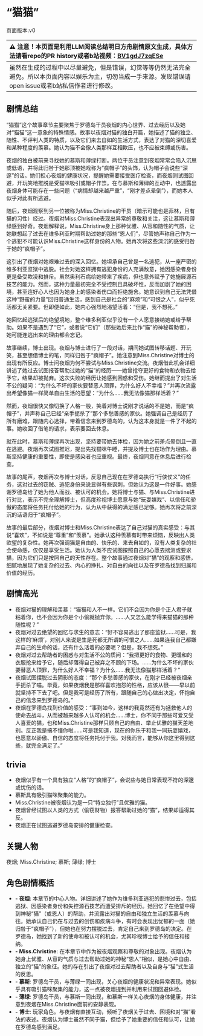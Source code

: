 # “猫猫”
页面版本:v0
 

| :warning: 注意！本页面是利用LLM阅读总结明日方舟剧情原文生成，具体方法请看repo的PR history或者b站视频：[BV1gdJ7zqESe](https://www.bilibili.com/video/BV1gdJ7zqESe/)         |
|:----------------------------|
| 虽然在生成的过程中以尽量避免，但是错误，幻觉等等仍然无法完全避免。所以本页面内容以娱乐为主，切勿当成一手来源。发现错误请open issue或者b站私信作者进行修改。|



## 剧情总结
“猫猫”这个故事章节主要聚焦于罗德岛干员夜烟的内心世界、过去经历以及她对“猫猫”这一意象的特殊情感。故事以夜烟对猫的独白开篇，她描述了猫的独立、随性、不评判人类的特质，以及它们来去自如的生活方式，表达了对猫的深切喜爱和某种程度的羡慕。她认为猫不会像人类那样互相欺压，也不应被束缚或伤害。

夜烟的独白被前来寻找她的慕斯和薄绿打断。两位干员注意到夜烟常常会陷入沉思或低语，并将此归咎于她那顶被她戏称为“疯帽子”的头饰，认为帽子会说些“深邃”的话。她们担心夜烟的健康状况，提醒她需要接受医疗检查，而夜烟则试图回避，开玩笑地推脱是受猫咪吸引或帽子作祟。在与慕斯和薄绿的互动中，也透露出夜烟身体可能存在一些问题（“病情却越来越严重”，“刚才差点晕倒”），而她本人似乎对此有所逃避。

随后，夜烟观察到另一位被称为Miss.Christine的干员（暗示可能也是菲林，且有猫的习性）经过。夜烟对Miss.Christine表现出异常的尊敬和关注，这让慕斯和薄绿感到好奇。夜烟解释说，Miss.Christine身上那种优雅、从容和随性的气质，让她联想起了过去在维多利亚时期帮助过她的那些“恩人们”，尽管她声称自己作为一个逃犯不可能认识Miss.Christine这样身份的人物。她再次将这些深沉的感受归咎于她的“疯帽子”。

这引出了夜烟对她艰难过去的深入回忆。她坦承自己曾是一名逃犯，从一座严密的维多利亚监狱中逃脱。社会对她这样拥有逃犯身份的人充满敌意，她因感染者身份更是备受欺凌和排斥。虽然奥利石病给她带来了疾病，但也意外赋予了她施展源石技艺的能力。然而，这种力量最初完全不受控制且具破坏性，反而加剧了她的困境，甚至连好心人也因为她身上的感染者伤口而拒绝施舍。她意识到自己无法凭借这种“野蛮的力量”回归普通生活，感到自己是社会的“麻烦”和“可恨之人”，似乎死活都无关紧要。但即便如此，她内心强烈地渴望活着：“但是，我不想死。”

她回忆起逃狱后的绝望境地，整个维多利亚似乎没有一个人愿意接纳她或给予帮助。如果不是遇到了“它”，或者说“它们”（那些她后来比作“猫”的神秘帮助者），她可能连逃出来的理由都会忘记。

故事继续，博士出现。夜烟与博士进行了一段对话，期间她试图转移话题、开玩笑，甚至想借博士的笔，同样归咎于“疯帽子”。她注意到Miss.Christine对博士的出现有所反应。博士问夜烟为何不尝试与Miss.Christine交流。夜烟借此机会详细讲述了她过去试图报答帮助过她的“猫”的经历——她曾抢夺更好的食物和衣物去给予它，结果却被抛弃。这次失败的经历让她感到困惑和受伤。她继而提出了对生活不公的疑问：“为什么不坏的家伙要替恶人顶罪，为什么好人不幸福？”并再次流露出希望像猫一样简单自由生活的愿望：“为什么......我无法像猫那样活着？”

然而，夜烟很快又像切换了人格一般，笑着对博士说刚才说话的不是她，而是“疯帽子”，并声称自己已经“亲手扼杀了”那个多愁善感的家伙。她强调自己是经历了所有磨难，跟随内心选择，带着信念来到罗德岛的，认为这本身就是一件了不起的事。她收回了借笔的请求，表示要回去休息。

就在此时，慕斯和薄绿再次出现，坚持要带她去体检，因为她之前差点晕倒且一直在逃避。夜烟再次试图推迟，提出先找猫咪午睡，并提及博士也在场作为理由。慕斯坚持健康的重要性，即使是感染者也应重视。最终，夜烟同意在休息后进行检查。

故事的尾声，夜烟再次与博士对话，反思自己现在在罗德岛执行“行侠仗义”的任务，这对过去的窃贼、逃犯身份来说显得有些讽刺，但她认为这是一件好事。她感谢罗德岛给了她为他人而战、被认可的机会。她将博士与猫、与Miss.Christine进行对比，表示不完全理解博士，但高度珍视博士愿意与她“玩耍嬉戏”、以信任和骄傲的态度将任务托付给她的行为，认为从中获得的满足感已足够。她再次将之前深沉的话语归于“疯帽子”。

故事的最后部分，夜烟对博士和Miss.Christine表达了自己对猫的真实感受：与其说“喜欢”，不如说是“尊重”和“羡慕”。她承认这种羡慕有时带来烦恼，反映出人类欲望的复杂性。她再次强调猫是自由的、快乐的、来去自如的，没有人类复杂的社会使命感，仅仅是享受生活。她认为人类不应试图按照自己的心愿去揣测或要求猫，因为它们只是按照自己的天性存在。整个故事通过夜烟对“猫”的观察和感悟，细腻地展现了她复杂的过去、内心的挣扎、对自由的向往以及在罗德岛找到归属和价值的经历。
## 剧情高光
- 夜烟对猫的理解和羡慕：“猫猫和人不一样。它们不会因为你是个正人君子就粘着你，也不会因为你是个小偷就抛弃你。......人又怎么能学得来猫猫的那种随性呢？”
- 夜烟对过去绝望的回忆与求生的意志：“好不容易逃出了那座监狱......可是，我这样的‘麻烦’，对别人来说是生是死都无所谓的可恨之人......如果连我自己都嫌弃自己的生命的话，还有什么活着的必要呢？但是，我不想死。”
- 夜烟对过去帮助者的困惑与对生活不公的质问：“我把更好的食物、更暖和的衣服抢来给予它，随后却落得自己被弃之不顾的下场。......为什么不坏的家伙要替恶人顶罪，为什么好人不幸福？为什么......我无法像猫那样活着？”
- 夜烟试图摆脱过去阴影的态度：“那个多愁善感的家伙，在刚才已经被夜烟亲手扼杀了喵。毕竟，如果夜烟我是那样喜欢抱怨的性格，应该从很——早以前就坚持不下去了吧。但是我可是经历了所有，跟随自己的心做出决定，怀抱自己的信念来到罗德岛的。”
- 夜烟在罗德岛找到价值的感受：“事到如今，这样的我竟然还有为拯救他人的使命去战斗，从而被越来越多人认可的机会......博士，你不同于那些可爱又受人喜爱的猫，也和Miss.Christine那样只顾自己的自由、举止优雅的猫天差地别。反正我是搞不懂你啦......可是我知道，现在的你乐于和我一同玩耍嬉戏，也愿意以骄傲、自信的态度将任务托付于我。对我而言，能够从你这里得到这些，就完全满足了。”
## trivia
- 夜烟似乎有一个具有独立“人格”的“疯帽子”，会说些与她日常表现不符的深邃或忧伤的话。
- 慕斯具有吸引猫咪聚集的能力。
- Miss.Christine被夜烟认为是一只“特立独行”且优雅的猫。
- 夜烟曾经试图以人类的方式（偷窃财物）报答帮助过她的“猫”，结果却适得其反。
- 夜烟正在试图逃避罗德岛安排的健康检查。
## 关键人物
夜烟; Miss.Christine; 慕斯; 薄绿; 博士
## 角色剧情概括
-   **- 夜烟**: 本章节的中心人物。详细讲述了她作为维多利亚逃犯的悲惨过去，包括逃狱、因感染者身份和失控源石技艺而遭受排斥的经历。她回忆了在绝望中得到神秘“猫”（或恩人）的帮助，并流露出对猫的自由和独立生活的羡慕与向往。她承认自己仍在与过去的创伤和疾病斗争，有时会表现出忧郁的一面（她归咎于“疯帽子”），但她也在努力摆脱过去，肯定自己来到罗德岛的决定。在罗德岛，她找到了新的使命和被认可的机会，尤其珍视博士给予的信任和接纳。
-   **- Miss.Christine**: 在本章节中作为被夜烟观察和尊敬的对象出现。夜烟认为她身上优雅、从容的气质与过去帮助过她的神秘“恩人”相似，是她心中自由、独立的“猫”的象征。她的存在引出了夜烟对过去帮助者以及自身与“猫”式生活的反思。
-   **- 慕斯**: 罗德岛干员，与薄绿一同出现，关心夜烟的健康状况和异常表现。她似乎具有吸引猫咪聚集的能力，这一点被夜烟提到并利用来试图回避体检。
-   **- 薄绿**: 罗德岛干员，与慕斯一同出现，和慕斯一样关心夜烟的身体健康，并注意到夜烟在Miss.Christine面前的安静表现。
-   **- 博士**: 玩家角色。与夜烟有直接互动，倾听了夜烟关于过去、困境和对“猫”看法的表述。夜烟认为博士虽然不同于猫，但给予了她重要的信任和认可，让她在罗德岛感到满足。